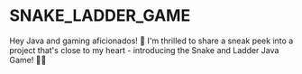 # SNAKE_LADDER_GAME
Hey Java and gaming aficionados! 👋 I'm thrilled to share a sneak peek into a project that's close to my heart - introducing the Snake and Ladder Java Game! 🚀🔥
